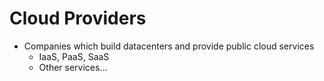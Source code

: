 # Cloud Providers
- Companies which build datacenters and provide public cloud services
    - IaaS, PaaS, SaaS
    - Other services…

